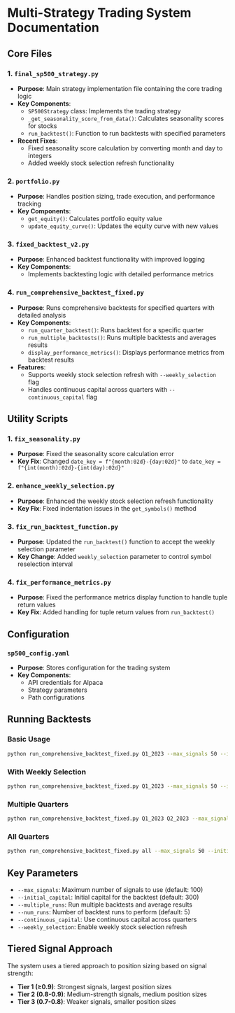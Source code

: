 # Multi-Strategy Trading System Documentation

## Core Files

### 1. `final_sp500_strategy.py`
- **Purpose**: Main strategy implementation file containing the core trading logic
- **Key Components**:
  - `SP500Strategy` class: Implements the trading strategy
  - `_get_seasonality_score_from_data()`: Calculates seasonality scores for stocks
  - `run_backtest()`: Function to run backtests with specified parameters
- **Recent Fixes**:
  - Fixed seasonality score calculation by converting month and day to integers
  - Added weekly stock selection refresh functionality

### 2. `portfolio.py`
- **Purpose**: Handles position sizing, trade execution, and performance tracking
- **Key Components**:
  - `get_equity()`: Calculates portfolio equity value
  - `update_equity_curve()`: Updates the equity curve with new values

### 3. `fixed_backtest_v2.py`
- **Purpose**: Enhanced backtest functionality with improved logging
- **Key Components**:
  - Implements backtesting logic with detailed performance metrics

### 4. `run_comprehensive_backtest_fixed.py`
- **Purpose**: Runs comprehensive backtests for specified quarters with detailed analysis
- **Key Components**:
  - `run_quarter_backtest()`: Runs backtest for a specific quarter
  - `run_multiple_backtests()`: Runs multiple backtests and averages results
  - `display_performance_metrics()`: Displays performance metrics from backtest results
- **Features**:
  - Supports weekly stock selection refresh with `--weekly_selection` flag
  - Handles continuous capital across quarters with `--continuous_capital` flag

## Utility Scripts

### 1. `fix_seasonality.py`
- **Purpose**: Fixed the seasonality score calculation error
- **Key Fix**: Changed `date_key = f"{month:02d}-{day:02d}"` to `date_key = f"{int(month):02d}-{int(day):02d}"`

### 2. `enhance_weekly_selection.py`
- **Purpose**: Enhanced the weekly stock selection refresh functionality
- **Key Fix**: Fixed indentation issues in the `get_symbols()` method

### 3. `fix_run_backtest_function.py`
- **Purpose**: Updated the `run_backtest()` function to accept the weekly selection parameter
- **Key Change**: Added `weekly_selection` parameter to control symbol reselection interval

### 4. `fix_performance_metrics.py`
- **Purpose**: Fixed the performance metrics display function to handle tuple return values
- **Key Fix**: Added handling for tuple return values from `run_backtest()`

## Configuration

### `sp500_config.yaml`
- **Purpose**: Stores configuration for the trading system
- **Key Components**:
  - API credentials for Alpaca
  - Strategy parameters
  - Path configurations

## Running Backtests

### Basic Usage
```bash
python run_comprehensive_backtest_fixed.py Q1_2023 --max_signals 50 --initial_capital 10000
```

### With Weekly Selection
```bash
python run_comprehensive_backtest_fixed.py Q1_2023 --max_signals 50 --initial_capital 10000 --weekly_selection
```

### Multiple Quarters
```bash
python run_comprehensive_backtest_fixed.py Q1_2023 Q2_2023 --max_signals 50 --initial_capital 10000
```

### All Quarters
```bash
python run_comprehensive_backtest_fixed.py all --max_signals 50 --initial_capital 10000
```

## Key Parameters

- `--max_signals`: Maximum number of signals to use (default: 100)
- `--initial_capital`: Initial capital for the backtest (default: 300)
- `--multiple_runs`: Run multiple backtests and average results
- `--num_runs`: Number of backtest runs to perform (default: 5)
- `--continuous_capital`: Use continuous capital across quarters
- `--weekly_selection`: Enable weekly stock selection refresh

## Tiered Signal Approach

The system uses a tiered approach to position sizing based on signal strength:
- **Tier 1 (≥0.9)**: Strongest signals, largest position sizes
- **Tier 2 (0.8-0.9)**: Medium-strength signals, medium position sizes
- **Tier 3 (0.7-0.8)**: Weaker signals, smaller position sizes
